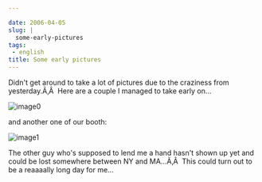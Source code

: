 ```yaml
---

date: 2006-04-05
slug: |
  some-early-pictures
tags:
 - english
title: Some early pictures
---
```


Didn't get around to take a lot of pictures due to the craziness from
yesterday.Ã‚Â  Here are a couple I managed to take early on...

![image0](http://static.flickr.com/35/123720709_5b31981da1.jpg)

and another one of our booth:

![image1](http://static.flickr.com/40/123720710_029e36ee42.jpg)

The other guy who's supposed to lend me a hand hasn't shown up yet and
could be lost somewhere between NY and MA...Ã‚Â  This could turn out to
be a reaaaally long day for me...
